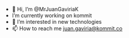 - 👋 Hi, I’m @MrJuanGaviriaK
- I’m currently working on kommit
- 👀 I’m interested in new technologies
- 📫 How to reach me juan.gaviria@kommit.co

<!---
MrJuanGaviriaK/MrJuanGaviriaK is a ✨ special ✨ repository because its `README.md` (this file) appears on your GitHub profile.
You can click the Preview link to take a look at your changes.
--->
